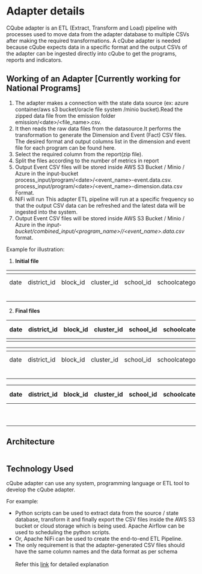 # Adapter details

CQube adapter is an ETL (Extract, Transform and Load) pipeline with processes used to move data from the adapter database to multiple CSVs after making the required transformations. A cQube adapter is needed because cQube expects data in a specific format and the output CSVs of the adapter can be ingested directly into cQube to get the programs, reports and indicators.

## Working of an Adapter  \[Currently working for National Programs]

1. The adapter makes a connection with the  state data source (ex: azure container/aws s3 bucket/oracle file system /minio bucket).Read the zipped data file from the emission folder emission/\<date>/\<file\_name>.csv.
2. It then reads the raw data files from the datasource.It performs the transformation to generate the Dimension and Event (Fact) CSV files. The desired format and output columns list in the dimension and event file for each program can be found here.
3. &#x20;Select the required column from the report(zip file).&#x20;
4. Split the files according to the number of metrics in report
5. Output Event CSV files will be stored inside AWS S3 Bucket / Minio / Azure in the input-bucket process\_input/program/\<date>/\<event\_name>-event.data.csv. process\_input/program/\<date>/\<event\_name>-dimension.data.csv Format.&#x20;
6. NiFi will run This adapter ETL pipeline will run at a specific frequency so that the output CSV data can be refreshed and the latest data will be ingested into the system.  &#x20;
7. Output Event CSV files will be stored inside AWS S3 Bucket / Minio / Azure in the _input-bucket/combined\_input/\<program\_name>//\<event\_name>.data.csv_ format.

Example for illustration:&#x20;

1. **Initial file**

<table data-header-hidden data-full-width="true"><thead><tr><th></th><th></th><th></th><th></th><th></th><th></th><th></th><th></th><th></th><th></th><th></th></tr></thead><tbody><tr><td>date</td><td>district_id</td><td>block_id</td><td>cluster_id</td><td>school_id</td><td>schoolcategory_name</td><td>grade</td><td>gender</td><td>KPI-1</td><td>KPI-2</td><td>KPI-3</td></tr><tr><td><br></td><td><br></td><td><br></td><td><br></td><td><br></td><td><br></td><td><br></td><td><br></td><td><br></td><td><br></td><td><br></td></tr></tbody></table>

2. **Final files**

| date | district\_id | block\_id | cluster\_id | school\_id | schoolcategory\_name | grade | gender | KPI-1 |
| ---- | ------------ | --------- | ----------- | ---------- | -------------------- | ----- | ------ | ----- |
|      |              |           |             |            |                      |       |        |       |

<table data-header-hidden><thead><tr><th></th><th width="609"></th><th></th><th></th><th></th><th></th><th></th><th></th><th></th></tr></thead><tbody><tr><td>date</td><td>district_id</td><td>block_id</td><td>cluster_id</td><td>school_id</td><td>schoolcategory_name</td><td>grade</td><td>gender</td><td>KPI-2</td></tr><tr><td><br></td><td><br></td><td><br></td><td><br></td><td><br></td><td><br></td><td><br></td><td><br></td><td><br></td></tr></tbody></table>

| date        | district\_id | block\_id   | cluster\_id | school\_id  | schoolcategory\_name | grade       | gender      | KPI-3       |
| ----------- | ------------ | ----------- | ----------- | ----------- | -------------------- | ----------- | ----------- | ----------- |
| <p><br></p> | <p><br></p>  | <p><br></p> | <p><br></p> | <p><br></p> | <p><br></p>          | <p><br></p> | <p><br></p> | <p><br></p> |

## Architecture

<figure><img src="https://lh7-us.googleusercontent.com/qA-zynQlsoN_H1GLNISWUcQpcsT4EPgzVSHeklQ34a9J5QXbGJj2ROntJo_SEiMCDrO72tzjr0gUKeWu-zMe6pQ_npkH2kOFNgtzNtZwLZy1oxChy2adbaef4gdvgWlr6tf2Q3hlDD4O7mNkTByNWUE" alt=""><figcaption></figcaption></figure>

## Technology Used

cQube adapter can use any system, programming language or ETL tool to develop the cQube adapter.&#x20;

For example:

* Python scripts can be used to extract data from the source / state database, transform it and finally export the CSV files inside the AWS S3 bucket or cloud storage which is being used. Apache Airflow can be used to scheduling the python scripts.
* Or, Apache NiFi can be used to create the end-to-end ETL Pipeline.
* The only requirement is that the adapter-generated CSV files should have the same column names and the data format as per schema\
  \
  Refer this [link](https://docs.google.com/document/d/1F9ho\_1y3sWDCzynPAzLScYT18VmuS4K-1dNOWs1z6rE/edit#heading=h.y16u3gcmp1l8) for detailed explanation
